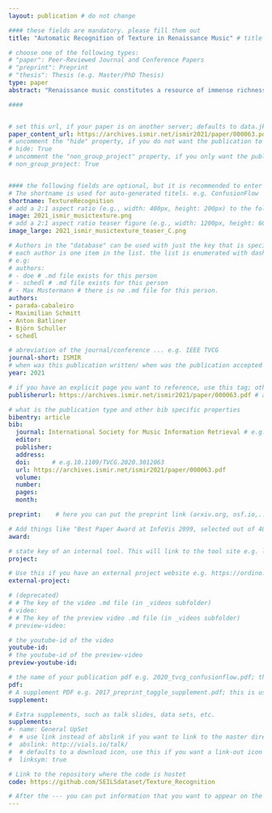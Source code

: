 ```yaml
---
layout: publication # do not change

#### these fields are mandatory. please fill them out
title: "Automatic Recognition of Texture in Renaissance Music" # title of your publication 

# choose one of the following types:
# "paper": Peer-Reviewed Journal and Conference Papers
# "preprint": Preprint
# "thesis": Thesis (e.g. Master/PhD Thesis)
type: paper
abstract: "Renaissance music constitutes a resource of immense richness for Western culture, as shown by its central role in digital humanities. Yet, despite the advance of computational musicology in analysing other Western repertoires, the use of computer-based methods to automatically retrieve relevant information from Renaissance music, e. g.,identifying word-painting strategies such as madrigalisms, is still underdeveloped. To this end, we propose a scorebased machine learning approach for the classification of texture in Italian madrigals of the 16th century. Our outcomes indicate that Low Level Descriptors, such as intervals, can successfully convey differences in High Level features, such as texture. Furthermore, our baseline results, particularly the ones from a Convolutional Neural Network, show that machine learning can be successfully used to automatically identify sections in madrigals associated with specific textures from symbolic sources." # insert the abstract of your publication between the quotes; you can use html e.g. to make links (<a></a>) or generate bold (<b></b>) etc. text 

####


# set this url, if your paper is on another server; defaults to data.jku-vds-lab.at
paper_content_url: https://archives.ismir.net/ismir2021/paper/000063.pdf
# uncomment the "hide" property, if you do not want the publication to be displayed on the website (usually you don't need this)
# hide: True
# uncomment the "non_group_project" property, if you only want the publication to be displayed on your personal page (i.e. publications where you contributed, but does not have anything to do with the Vis Group e.g. Master Thesis,...)
# non_group_project: True


#### the following fields are optional, but it is recommended to enter as much information as possible
# The shortname is used for auto-generated titels. e.g. ConfusionFlow
shortname: TextureRecognition
# add a 2:1 aspect ratio (e.g., width: 400px, height: 200px) to the folder /assets/images/papers/ e.g. 2020_tvcg_confusionflow.png
image: 2021_ismir_musictexture.png
# add a 2:1 aspect ratio teaser figure (e.g., width: 1200px, height: 600px) to the folder /assets/images/papers/ e.g. 2020_tvcg_confusionflow_teaser.png
image_large: 2021_ismir_musictexture_teaser_C.png

# Authors in the "database" can be used with just the key that is specified in the corresponding .md file (usually it is the lastname in lower case e.g. doe). Authors that do not have an individual page here should be stated with their full name (e.g. John Doe)
# each author is one item in the list. the list is enumerated with dashes ("-")
# e.g:
# authors:
# - doe # .md file exists for this person
# - schedl # .md file exists for this person
# - Max Mustermann # there is no .md file for this person.
authors:
- parada-cabaleiro
- Maximilian Schmitt
- Anton Batliner
- Björn Schuller
- schedl

# abreviation of the journal/conference ... e.g. IEEE TVCG
journal-short: ISMIR
# when was this publication written/ when was the publication accepted (e.g. 2020)
year: 2021

# if you have an explicit page you want to reference, use this tag; otherwise it will be generated from your doi
publisherurl: https://archives.ismir.net/ismir2021/paper/000063.pdf # add link to publisher page of your publication

# what is the publication type and other bib specific properties
bibentry: article
bib:
  journal: International Society for Music Information Retrieval # e.g. IEEE Transactions on Visualization and Computer Graphics (to appear)
  editor: 
  publisher: 
  address: 
  doi:		# e.g.10.1109/TVCG.2020.3012063
  url: https://archives.ismir.net/ismir2021/paper/000063.pdf 
  volume: 
  number: 
  pages: 
  month: 

preprint:	 # here you can put the preprint link (arxiv.org, osf.io,...) e.g. https://arxiv.org/abs/1910.00969

# Add things like "Best Paper Award at InfoVis 2099, selected out of 4000 submissions"
award:

# state key of an internal tool. This will link to the tool site e.g. lineup (usually not needed)
project: 

# Use this if you have an external project website e.g. https://ordino.caleydoapp.org/
external-project: 

# (deprecated)
# # The key of the video .md file (in _videos subfolder)
# video: 
# # The key of the preview video .md file (in _videos subfolder)
# preview-video:

# the youtube-id of the video
youtube-id: 
# the youtube-id of the preview-video
preview-youtube-id: 

# the name of your publication pdf e.g. 2020_tvcg_confusionflow.pdf; this is usually uploaded to the caleydo aws server
pdf: 
# A supplement PDF e.g. 2017_preprint_taggle_supplement.pdf; this is usually uploaded to the caleydo aws server
supplement: 

# Extra supplements, such as talk slides, data sets, etc.
supplements:
#- name: General UpSet
#  # use link instead of abslink if you want to link to the master directory
#  abslink: http://vials.io/talk/
#  # defaults to a download icon, use this if you want a link-out icon
#  linksym: true

# Link to the repository where the code is hostet
code: https://github.com/SEILSdataset/Texture_Recognition

# After the --- you can put information that you want to appear on the website using markdown formatting or HTML. A good example are acknowledgements, extra references, an erratum, etc.
---
```






